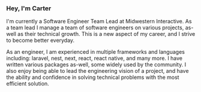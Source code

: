 ### Hey, I'm Carter

I'm currently a Software Engineer Team Lead at Midwestern Interactive. As a team lead I manage a team of software engineers on various projects, as-well as their technical growth. This is a new aspect of my career, and I strive to become better everyday.

As an engineer, I am experienced in multiple frameworks and languages including: laravel, nest, next, react, react native, and many more. I have written various packages as-well, some widely used by the community. I also enjoy being able to lead the engineering vision of a project, and have the ability and confidence in solving technical problems with the most efficient solution.

<!--
**CarterBland/CarterBland** is a ✨ _special_ ✨ repository because its `README.md` (this file) appears on your GitHub profile.

Here are some ideas to get you started:

- 🔭 I’m currently working on ...
- 🌱 I’m currently learning ...
- 👯 I’m looking to collaborate on ...
- 🤔 I’m looking for help with ...
- 💬 Ask me about ...
- 📫 How to reach me: ...
- 😄 Pronouns: ...
- ⚡ Fun fact: ...
-->
